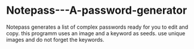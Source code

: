 # Notepass---A-password-generator

Notepass generates a list of complex passwords ready for you to edit and copy.
this programm uses an image and a keyword as seeds.
use unique images and do not forget the keywords.
